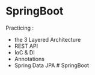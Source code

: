 # SpringBoot
Practicing : 
- the 3 Layered Architecture
- REST API
- IoC & DI
- Annotations
- Spring Data JPA
#   S p r i n g B o o t  
 